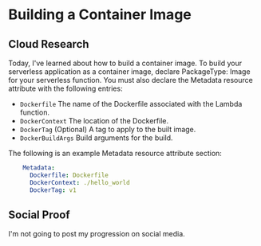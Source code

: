 # Building a Container Image
## Cloud Research
Today, I've learned about how to build a container image. To build your serverless application as a container image, declare PackageType: Image for your serverless function. You must also declare the Metadata resource attribute with the following entries:
  - `Dockerfile`
      The name of the Dockerfile associated with the Lambda function.
  - `DockerContext`
      The location of the Dockerfile.
  - `DockerTag`
      (Optional) A tag to apply to the built image.
  - `DockerBuildArgs`
      Build arguments for the build.

The following is an example Metadata resource attribute section:
```yaml
    Metadata:
      Dockerfile: Dockerfile
      DockerContext: ./hello_world
      DockerTag: v1
```

## Social Proof
I'm not going to post my progression on social media.